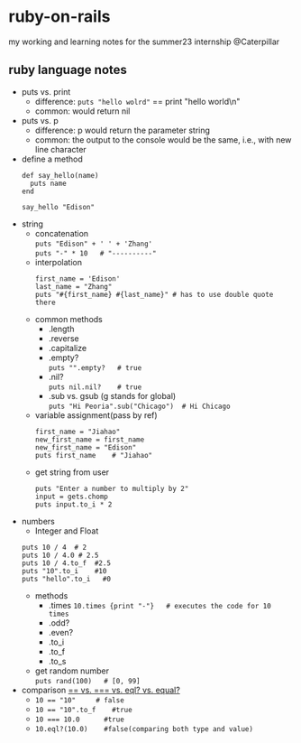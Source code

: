 # ruby-on-rails
my working and learning notes for the summer23 internship @Caterpillar

## ruby language notes
- puts vs. print
  - difference: `puts "hello wolrd"` == print "hello world\n"
  - common: would return nil
- puts vs. p
  - difference: p would return the parameter string
  - common: the output to the console would be the same, i.e., with new line character
- define a method
  ```
  def say_hello(name)
    puts name
  end

  say_hello "Edison"
  ```
- string
  - concatenation  
    `puts "Edison" + ' ' + 'Zhang'`  
    `puts "-" * 10   # "----------"`
  - interpolation  
    ```
    first_name = 'Edison'
    last_name = "Zhang"
    puts "#{first_name} #{last_name}" # has to use double quote there
    ```
  - common methods
    - .length
    - .reverse
    - .capitalize
    - .empty?  
      `puts "".empty?   # true`
    - .nil?  
      `puts nil.nil?    # true`
    - .sub vs. gsub (g stands for global)  
      `puts "Hi Peoria".sub("Chicago")  # Hi Chicago`
  - variable assignment(pass by ref)
    ```
    first_name = "Jiahao"
    new_first_name = first_name
    new_first_name = "Edison"
    puts first_name    # "Jiahao"
    ```
  - get string from user
    ```
    puts "Enter a number to multiply by 2"
    input = gets.chomp
    puts input.to_i * 2
    ```
- numbers
  - Integer and Float
  ```
  puts 10 / 4  # 2
  puts 10 / 4.0 # 2.5
  puts 10 / 4.to_f  #2.5
  puts "10".to_i    #10
  puts "hello".to_i   #0
  ```
  - methods
    - .times
      `10.times {print "-"}   # executes the code for 10 times`
    - .odd?
    - .even?
    - .to_i
    - .to_f
    - .to_s
  - get random number  
  `puts rand(100)   # [0, 99]`
- comparison  [== vs. === vs. eql? vs. equal?](https://medium.com/@khalidh64/difference-between-eql-equal-in-ruby-2ffa7f073532)
  - `10 == "10"     # false`
  - `10 == "10".to_f    #true`
  - `10 === 10.0      #true`
  - `10.eql?(10.0)    #false(comparing both type and value)`
